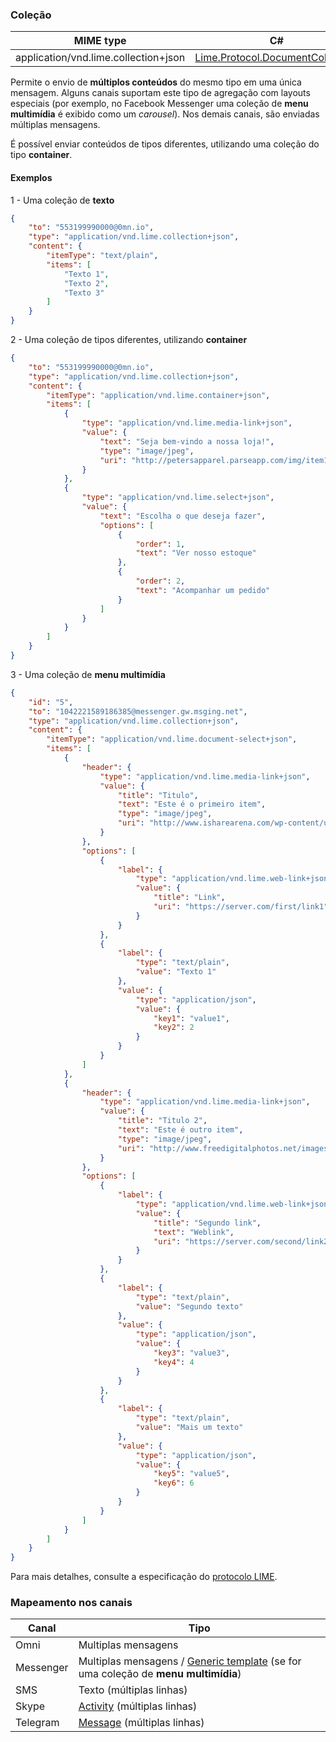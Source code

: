 ### Coleção
| MIME type                            | C#                                 |
|--------------------------------------|------------------------------------|
| application/vnd.lime.collection+json | [Lime.Protocol.DocumentCollection](https://github.com/takenet/lime-csharp/blob/master/src/Lime.Protocol/DocumentCollection.cs) |

Permite o envio de **múltiplos conteúdos** do mesmo tipo em uma única mensagem. Alguns canais suportam este tipo de agregação com layouts especiais (por exemplo, no Facebook Messenger uma coleção de **menu multimídia** é exibido como um *carousel*). Nos demais canais, são enviadas múltiplas mensagens.

É possível enviar conteúdos de tipos diferentes, utilizando uma coleção do tipo **container**.

#### Exemplos
1 - Uma coleção de **texto**
```json
{
	"to": "553199990000@0mn.io",
	"type": "application/vnd.lime.collection+json",
	"content": {
		"itemType": "text/plain",
		"items": [
            "Texto 1",
            "Texto 2",
            "Texto 3"
		]
	}
}
```

2 - Uma coleção de tipos diferentes, utilizando **container**
```json
{
	"to": "553199990000@0mn.io",
	"type": "application/vnd.lime.collection+json",
	"content": {
		"itemType": "application/vnd.lime.container+json",
		"items": [
			{
				"type": "application/vnd.lime.media-link+json",
				"value": {
					"text": "Seja bem-vindo a nossa loja!",
					"type": "image/jpeg",
					"uri": "http://petersapparel.parseapp.com/img/item100-thumb.png"
				}
			},
			{
				"type": "application/vnd.lime.select+json",
				"value": {
					"text": "Escolha o que deseja fazer",
					"options": [
					    {
					        "order": 1,
					        "text": "Ver nosso estoque"
					    },
					    {
					        "order": 2,
					        "text": "Acompanhar um pedido"
					    }
					]
				}
			}			
		]
	}
}

```

3 - Uma coleção de **menu multimídia**
```json
{
    "id": "5",
    "to": "1042221589186385@messenger.gw.msging.net",
    "type": "application/vnd.lime.collection+json",
    "content": {
        "itemType": "application/vnd.lime.document-select+json",
        "items": [
            {
                "header": {
                    "type": "application/vnd.lime.media-link+json",
                    "value": {
                        "title": "Titulo",
                        "text": "Este é o primeiro item",
                        "type": "image/jpeg",
                        "uri": "http://www.isharearena.com/wp-content/uploads/2012/12/wallpaper-281049.jpg"
                    }
                },
                "options": [
                    {
                        "label": {
                            "type": "application/vnd.lime.web-link+json",
                            "value": {
                                "title": "Link",
                                "uri": "https://server.com/first/link1"
                            }
                        }
                    },
                    {
                        "label": {
                            "type": "text/plain",
                            "value": "Texto 1"
                        },
                        "value": {
                            "type": "application/json",
                            "value": {
                                "key1": "value1",
                                "key2": 2
                            }
                        }
                    }
                ]
            },
            {
                "header": {
                    "type": "application/vnd.lime.media-link+json",
                    "value": {
                        "title": "Titulo 2",
                        "text": "Este é outro item",
                        "type": "image/jpeg",
                        "uri": "http://www.freedigitalphotos.net/images/img/homepage/87357.jpg"
                    }
                },
                "options": [
                    {
                        "label": {
                            "type": "application/vnd.lime.web-link+json",
                            "value": {
                                "title": "Segundo link",
                                "text": "Weblink",
                                "uri": "https://server.com/second/link2"
                            }
                        }
                    },
                    {
                        "label": {
                            "type": "text/plain",
                            "value": "Segundo texto"
                        },
                        "value": {
                            "type": "application/json",
                            "value": {
                                "key3": "value3",
                                "key4": 4
                            }
                        }
                    },
                    {
                        "label": {
                            "type": "text/plain",
                            "value": "Mais um texto"
                        },
                        "value": {
                            "type": "application/json",
                            "value": {
                                "key5": "value5",
                                "key6": 6
                            }
                        }
                    }
                ]
            }
        ]
    }
}
```

Para mais detalhes, consulte a especificação do [protocolo LIME](http://limeprotocol.org/content-types.html#collection).

### Mapeamento nos canais

| Canal              | Tipo                    | 
|--------------------|-------------------------|
| Omni               | Multiplas mensagens     |
| Messenger          | Multiplas mensagens / [Generic template](https://developers.facebook.com/docs/messenger-platform/send-api-reference/generic-template) (se for uma coleção de **menu multimídia**)|
| SMS                | Texto (múltiplas linhas) |
| Skype              | [Activity](https://docs.botframework.com/en-us/skype/chat/#sending-messages-1) (múltiplas linhas)|
| Telegram           | [Message](https://core.telegram.org/bots/api#message) (múltiplas linhas)|
